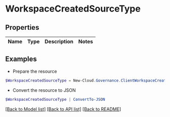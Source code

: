 # WorkspaceCreatedSourceType
## Properties

Name | Type | Description | Notes
------------ | ------------- | ------------- | -------------

## Examples

- Prepare the resource
```powershell
$WorkspaceCreatedSourceType = New-Cloud.Governance.ClientWorkspaceCreatedSourceType 
```

- Convert the resource to JSON
```powershell
$WorkspaceCreatedSourceType | ConvertTo-JSON
```

[[Back to Model list]](../README.md#documentation-for-models) [[Back to API list]](../README.md#documentation-for-api-endpoints) [[Back to README]](../README.md)

